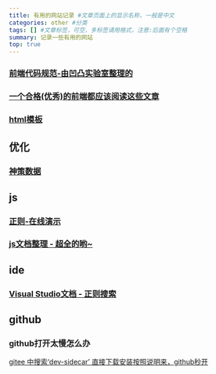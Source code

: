 ```yaml
---
title: 有用的网站记录 #文章页面上的显示名称，一般是中文
categories: other #分类
tags: [] #文章标签，可空，多标签请用格式，注意:后面有个空格
summary: 记录一些有用的网站
top: true
---
```


### [前端代码规范-由凹凸实验室整理的](https://guide.aotu.io/docs/index.html)
### [一个合格(优秀)的前端都应该阅读这些文章](https://juejin.im/post/5d387f696fb9a07eeb13ea60#heading-14)
### [html模板](https://html5up.net/)

## 优化
### [神策数据](https://manual.sensorsdata.cn/sa/latest/tech_knowledge-7543368.html)


## js
### [正则-在线演示](https://regexr.com/)
### [js文档整理 - 超全的哟~](https://juejin.im/post/5ebb68796fb9a0435432df8e)

## ide
### [Visual Studio文档 - 正则搜索](https://docs.microsoft.com/zh-cn/visualstudio/ide/using-regular-expressions-in-visual-studio?view=vs-2015&redirectedfrom=MSDN#Visual%20Studio%20%E4%B8%AD%E7%9A%84%E6%AD%A3%E5%88%99%E8%A1%A8%E8%BE%BE%E5%BC%8F)

## github
### github打开太慢怎么办
[gitee 中搜索‘dev-sidecar’ 直接下载安装按照说明来，github秒开](https://gitee.com/docmirror/dev-sidecar?_from=gitee_search)